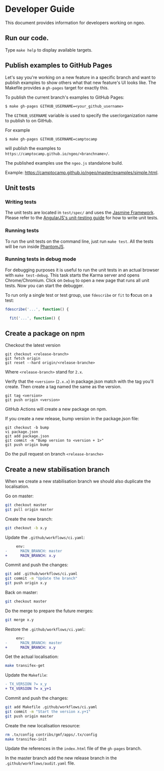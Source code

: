 # Developer Guide

This document provides information for developers working on ngeo.

## Run our code.

Type `make help` to display available targets.

## Publish examples to GitHub Pages

Let's say you're working on a new feature in a specific branch and want to
publish examples to show others what that new feature's UI looks like. The
Makefile provides a `gh-pages` target for exactly this.

To publish the current branch's examples to GitHub Pages:

```shell
$ make gh-pages GITHUB_USERNAME=<your_github_username>
```

The `GITHUB_USERNAME` variable is used to specify the user/organization name to
publish to on GitHub.

For example

```shell
$ make gh-pages GITHUB_USERNAME=camptocamp
```

will publish the examples to `https://camptocamp.github.io/ngeo/<branchname>/`.

The published examples use the `ngeo.js` standalone build.

Example: https://camptocamp.github.io/ngeo/master/examples/simple.html.

## Unit tests

### Writing tests

The unit tests are located in `test/spec/` and uses the [Jasmine Framework](http://jasmine.github.io/1.3/introduction.html).
Please refer to the [AngularJS's unit-testing guide](https://docs.angularjs.org/guide/unit-testing) for
how to write unit tests.

### Running tests

To run the unit tests on the command line, just run `make test`. All the tests will be
run inside [PhantomJS](http://phantomjs.org/).

### Running tests in debug mode

For debugging purposes it is useful to run the unit tests in an actual browser with
`make test-debug`. This task starts the Karma server and opens Chrome/Chromium. Click on
`Debug` to open a new page that runs all unit tests. Now you can start the debugger.

To run only a single test or test group, use `fdescribe` or `fit` to **f**ocus
on a test:

```javascript
fdescribe('...', function() {

  fit('...', function() {
```

## Create a package on npm

Checkout the latest version

```
git checkout <release-branch>
git fetch origin
git reset --hard origin/<release-branche>
```

Where `<release-branch>` stand for `2.x`.

Verify that the `<version>` (`2.x.x`) in package.json match with the tag you'll
create. Then create a tag named the same as the version.

```
git tag <version>
git push origin <version>
```

GitHub Actions will create a new package on npm.

If you create a new release, bump version in the package.json file:

```
git checkout -b bump
vi package.json
git add package.json
git commit -m "Bump version to <version + 1>"
git push origin bump
```

Do the pull request on branch `<release-branche>`

## Create a new stabilisation branch

When we create a new stabilisation branch we should also duplicate the localisation.

Go on master:

```bash
git checkout master
git pull origin master
```

Create the new branch:

```bash
git checkout -b x.y
```

Update the `.github/workflows/ci.yaml`:

```diff
     env:
-      MAIN_BRANCH: master
+      MAIN_BRANCH: x.y
```

Commit and push the changes:

```bash
git add .github/workflows/ci.yaml
git commit -m "Update the branch"
git push origin x.y
```

Back on master:

```bash
git checkout master
```

Do the merge to prepare the future merges:

```bash
git merge x.y
```

Restore the `.github/workflows/ci.yaml`:

```diff
     env:
-      MAIN_BRANCH: master
+      MAIN_BRANCH: x.y
```

Get the actual localisation:

```bash
make transifex-get
```

Update the `Makefile`:

```diff
- TX_VERSION ?= x_y
+ TX_VERSION ?= x_y+1
```

Commit and push the changes:

```bash
git add Makefile .github/workflows/ci.yaml
git commit -m "Start the version x.y+1"
git push origin master
```

Create the new localisation resource:

```bash
rm .tx/config contribs/gmf/apps/.tx/config
make transifex-init
```

Update the references in the `index.html` file of the `gh-pages` branch.

In the master branch add the new release branch in the `.github/workflows/audit.yaml` file.

